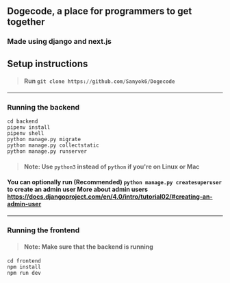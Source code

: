 ## Dogecode, a place for programmers to get together
### Made using django and next.js

## Setup instructions

> #### Run `git clone https://github.com/Sanyok6/Dogecode`
----

### Running the backend
```
cd backend
pipenv install
pipenv shell
python manage.py migrate
python manage.py collectstatic
python manage.py runserver
```

> #### Note: Use `python3` instead of `python` if you're on Linux or Mac

#### You can optionally run (Recommended) `python manage.py createsuperuser` to create an admin user More about admin users https://docs.djangoproject.com/en/4.0/intro/tutorial02/#creating-an-admin-user
----

### Running the frontend
> #### Note: Make sure that the backend is running
```
cd frontend
npm install
npm run dev
```
